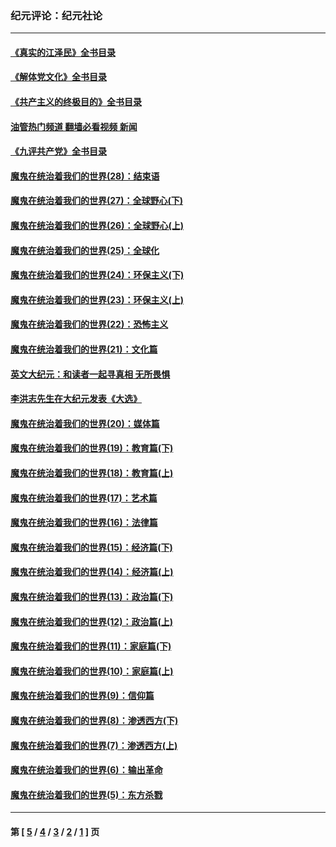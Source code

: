 ### 纪元评论：纪元社论
---
#### [《真实的江泽民》全书目录](../../pages/nsc422/n13721399.md?12220330) 
#### [《解体党文化》全书目录](../../pages/nsc422/n13721157.md?12220330) 
#### [《共产主义的终极目的》全书目录](../../pages/nsc422/n13721048.md?12220330) 
#### [油管热门频道 翻墙必看视频 新闻](ok?12220330)
#### [《九评共产党》全书目录](../../pages/nsc422/n13708085.md?12220330) 
#### [魔鬼在统治着我们的世界(28)：结束语](../../pages/nsc422/n10936246.md?12220330) 
#### [魔鬼在统治着我们的世界(27)：全球野心(下)](../../pages/nsc422/n10928319.md?12220330) 
#### [魔鬼在统治着我们的世界(26)：全球野心(上)](../../pages/nsc422/n10900318.md?12220330) 
#### [魔鬼在统治着我们的世界(25)：全球化](../../pages/nsc422/n10788205.md?12220330) 
#### [魔鬼在统治着我们的世界(24)：环保主义(下)](../../pages/nsc422/n10695307.md?12220330) 
#### [魔鬼在统治着我们的世界(23)：环保主义(上)](../../pages/nsc422/n10688613.md?12220330) 
#### [魔鬼在统治着我们的世界(22)：恐怖主义](../../pages/nsc422/n10614727.md?12220330) 
#### [魔鬼在统治着我们的世界(21)：文化篇](../../pages/nsc422/n10597706.md?12220330) 
#### [英文大纪元：和读者一起寻真相 无所畏惧](../../pages/nsc422/n12542027.md?12220330) 
#### [李洪志先生在大纪元发表《大选》](../../pages/nsc422/n12534746.md?12220330) 
#### [魔鬼在统治着我们的世界(20)：媒体篇](../../pages/nsc422/n10586579.md?12220330) 
#### [魔鬼在统治着我们的世界(19)：教育篇(下)](../../pages/nsc422/n10564808.md?12220330) 
#### [魔鬼在统治着我们的世界(18)：教育篇(上)](../../pages/nsc422/n10526970.md?12220330) 
#### [魔鬼在统治着我们的世界(17)：艺术篇](../../pages/nsc422/n10499093.md?12220330) 
#### [魔鬼在统治着我们的世界(16)：法律篇](../../pages/nsc422/n10485969.md?12220330) 
#### [魔鬼在统治着我们的世界(15)：经济篇(下)](../../pages/nsc422/n10469975.md?12220330) 
#### [魔鬼在统治着我们的世界(14)：经济篇(上)](../../pages/nsc422/n10457370.md?12220330) 
#### [魔鬼在统治着我们的世界(13)：政治篇(下)](../../pages/nsc422/n10448270.md?12220330) 
#### [魔鬼在统治着我们的世界(12)：政治篇(上)](../../pages/nsc422/n10444576.md?12220330) 
#### [魔鬼在统治着我们的世界(11)：家庭篇(下)](../../pages/nsc422/n10440961.md?12220330) 
#### [魔鬼在统治着我们的世界(10)：家庭篇(上)](../../pages/nsc422/n10435448.md?12220330) 
#### [魔鬼在统治着我们的世界(9)：信仰篇](../../pages/nsc422/n10432159.md?12220330) 
#### [魔鬼在统治着我们的世界(8)：渗透西方(下)](../../pages/nsc422/n10429603.md?12220330) 
#### [魔鬼在统治着我们的世界(7)：渗透西方(上)](../../pages/nsc422/n10426013.md?12220330) 
#### [魔鬼在统治着我们的世界(6)：输出革命](../../pages/nsc422/n10421536.md?12220330) 
#### [魔鬼在统治着我们的世界(5)：东方杀戮](../../pages/nsc422/n10417707.md?12220330) 

---
#### 第 [ [5](./5.md?12220330) / [4](./4.md?12220330) / [3](./3.md?12220330) / [2](./2.md?12220330) / [1](./1.md?12220330) ] 页
